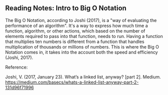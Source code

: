 ## Reading Notes: Intro to Big O Notation

The Big O Notation, according to Joshi (2017), is a "way of evaluating the performance of an algorithm". It's a way to express how much time a function, algorithm, or other actions, which based on the number of elements required to pass into that function, needs to run. Having a function that multiplies ten numbers is different from a function that handles multiplication of thousands or millions of numbers. This is where the Big O Notation comes in, it takes into the account both the speed and efficiency (Joshi, 2017).




Reference:

Joshi, V. (2017, January 23). What’s a linked list, anyway? [part 2]. Medium. https://medium.com/basecs/whats-a-linked-list-anyway-part-2-131d96f71996






